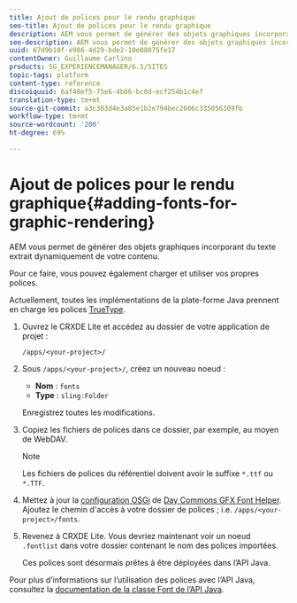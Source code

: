 ```yaml
---
title: Ajout de polices pour le rendu graphique
seo-title: Ajout de polices pour le rendu graphique
description: AEM vous permet de générer des objets graphiques incorporant du texte extrait dynamiquement de votre contenu
seo-description: AEM vous permet de générer des objets graphiques incorporant du texte extrait dynamiquement de votre contenu
uuid: 67d9b10f-e986-4d29-bde2-10e08075fe17
contentOwner: Guillaume Carlino
products: SG_EXPERIENCEMANAGER/6.5/SITES
topic-tags: platform
content-type: reference
discoiquuid: 6af48ef5-75e6-4b66-bc0d-ecf254b1c4ef
translation-type: tm+mt
source-git-commit: a3c303d4e3a85e1b2e794bec2006c335056309fb
workflow-type: tm+mt
source-wordcount: '200'
ht-degree: 69%

---
```



# Ajout de polices pour le rendu graphique{#adding-fonts-for-graphic-rendering}

AEM vous permet de générer des objets graphiques incorporant du texte extrait dynamiquement de votre contenu.

Pour ce faire, vous pouvez également charger et utiliser vos propres polices.

Actuellement, toutes les implémentations de la plate-forme Java prennent en charge les polices [TrueType](https://en.wikipedia.org/wiki/Truetype).

1. Ouvrez le CRXDE Lite et accédez au dossier de votre application de projet :

   `/apps/<your-project>/`

1. Sous `/apps/<your-project>/`, créez un nouveau noeud :

   * **Nom** : `fonts`
   * **Type** : `sling:Folder`

   Enregistrez toutes les modifications.

1. Copiez les fichiers de polices dans ce dossier, par exemple, au moyen de WebDAV.

   >[!NOTE]
   >
   >Les fichiers de polices du référentiel doivent avoir le suffixe `*.ttf` ou `*.TTF`.

1. Mettez à jour la [configuration OSGi](/help/sites-deploying/configuring-osgi.md) de [Day Commons GFX Font Helper](/help/sites-deploying/osgi-configuration-settings.md). Ajoutez le chemin d&#39;accès à votre dossier de polices ; i.e. `/apps/<your-project>/fonts`.

1. Revenez à CRXDE Lite. Vous devriez maintenant voir un noeud `.fontlist` dans votre dossier contenant le nom des polices importées.

   Ces polices sont désormais prêtes à être déployées dans l’API Java.

Pour plus d’informations sur l’utilisation des polices avec l’API Java, consultez la [documentation de la classe Font de l’API Java](https://download.oracle.com/javase/6/docs/api/java/awt/Font.html).

